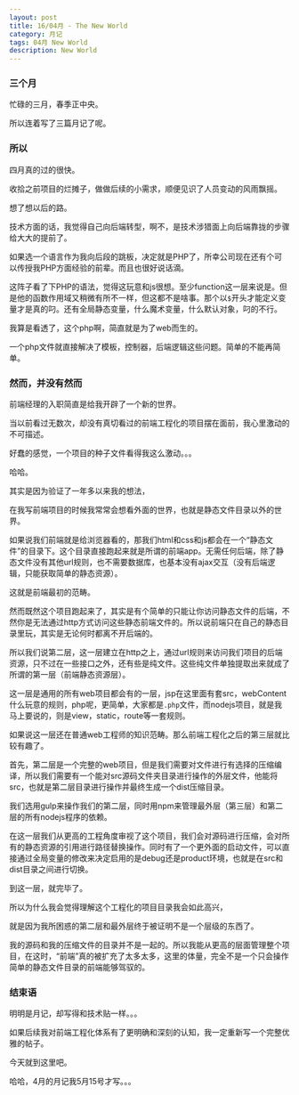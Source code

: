 ```yaml
---
layout: post
title: 16/04月 - The New World
category: 月记
tags: 04月 New World
description: New World
---
```


### 三个月
忙碌的三月，春季正中央。

所以连着写了三篇月记了呢。

### 所以

四月真的过的很快。

收拾之前项目的烂摊子，做做后续的小需求，顺便见识了人员变动的风雨飘摇。

想了想以后的路。

技术方面的话，我觉得自己向后端转型，啊不，是技术涉猎面上向后端靠拢的步骤给大大的提前了。

如果选一个语言作为我向后段的跳板，决定就是PHP了，所幸公司现在还有个可以传授我PHP方面经验的前辈。而且也很好说话滴。

这阵子看了下PHP的语法，觉得这玩意和js很想。至少function这一层来说是。但是他的函数作用域又稍微有所不一样，但这都不是啥事。那个以`$`开头才能定义变量才是真的叼。还有全局静态变量，什么魔术变量，什么默认对象，叼的不行。

我算是看透了，这个php啊，简直就是为了web而生的。

一个php文件就直接解决了模板，控制器，后端逻辑这些问题。简单的不能再简单。

### 然而，并没有然而

前端经理的入职简直是给我开辟了一个新的世界。

当以前看过无数次，却没有真切看过的前端工程化的项目摆在面前，我心里激动的不可描述。

好蠢的感觉，一个项目的种子文件看得我这么激动。。。

哈哈。

其实是因为验证了一年多以来我的想法，

在我写前端项目的时候我常常会想看外面的世界，也就是静态文件目录以外的世界。

如果说我们前端就是给浏览器看的，那我们html和css和js都会在一个“静态文件”的目录下。这个目录直接跑起来就是所谓的前端app。无需任何后端，除了静态文件没有其他url规则，也不需要数据库，也基本没有ajax交互（没有后端逻辑，只能获取简单的静态资源）。

这就是前端最初的范畴。

然而既然这个项目跑起来了，其实是有个简单的只能让你访问静态文件的后端，不然你是无法通过http方式访问这些静态前端文件的。所以说前端只在自己的静态目录里玩，其实是无论何时都离不开后端的。

所以我们说第二层，这一层建立在http之上，通过url规则来访问我们项目的后端资源，只不过在一些接口之外，还有些是纯文件。这些纯文件单独提取出来就成了所谓的第一层（前端静态资源层）。

这一层是通用的所有web项目都会有的一层，jsp在这里面有套src，webContent什么玩意的规则，php呢，更简单，大家都是`.php`文件，而nodejs项目，就是我马上要说的，则是view，static，route等一套规则。

如果说这一层还在普通web工程师的知识范畴。那么前端工程化之后的第三层就比较有趣了。

首先，第二层是一个完整的web项目，但是我们需要对文件进行有选择的压缩编译，所以我们需要有一个能对src源码文件夹目录进行操作的外层文件，他能将src，也就是第二层目录进行操作并最终生成一个dist压缩目录。

我们选用gulp来操作我们的第二层，同时用npm来管理最外层（第三层）和第二层的所有nodejs程序的依赖。

在这一层我们从更高的工程角度审视了这个项目，我们会对源码进行压缩，会对所有的静态资源的引用进行路径替换操作。同时有了一个更外面的启动文件，可以直接通过全局变量的修改来决定启用的是debug还是product环境，也就是在src和dist目录之间进行切换。

到这一层，就完毕了。

所以为什么我会觉得理解这个工程化的项目目录我会如此高兴，

就是因为我所困惑的第二层和最外层终于被证明不是一个层级的东西了。

我的源码和我的压缩文件的目录并不是一起的。所以我能从更高的层面管理整个项目，在这时，“前端”真的被扩充了太多太多，这里的体量，完全不是一个只会操作简单的静态文件目录的前端能够驾驭的。

### 结束语

明明是月记，却写得和技术贴一样。。。

如果后续我对前端工程化体系有了更明确和深刻的认知，我一定重新写一个完整优雅的帖子。

今天就到这里吧。

哈哈，4月的月记我5月15号才写。。。
